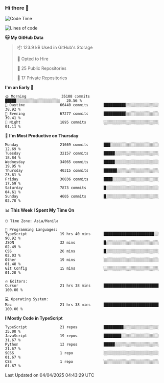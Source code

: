 ### Hi there 👋

<!--START_SECTION:waka-->
![Code Time](http://img.shields.io/badge/Code%20Time-1%2C599%20hrs%2032%20mins-blue)

![Lines of code](https://img.shields.io/badge/From%20Hello%20World%20I%27ve%20Written-64.7%20million%20lines%20of%20code-blue)

**🐱 My GitHub Data** 

> 📦 123.9 kB Used in GitHub's Storage 
 > 
> 💼 Opted to Hire
 > 
> 📜 25 Public Repositories 
 > 
> 🔑 17 Private Repositories 
 > 
**I'm an Early 🐤** 

```text
🌞 Morning                35108 commits       █████░░░░░░░░░░░░░░░░░░░░   20.56 % 
🌆 Daytime                66440 commits       ██████████░░░░░░░░░░░░░░░   38.92 % 
🌃 Evening                67277 commits       ██████████░░░░░░░░░░░░░░░   39.41 % 
🌙 Night                  1895 commits        ░░░░░░░░░░░░░░░░░░░░░░░░░   01.11 % 
```
📅 **I'm Most Productive on Thursday** 

```text
Monday                   21669 commits       ███░░░░░░░░░░░░░░░░░░░░░░   12.69 % 
Tuesday                  32157 commits       █████░░░░░░░░░░░░░░░░░░░░   18.84 % 
Wednesday                34065 commits       █████░░░░░░░░░░░░░░░░░░░░   19.95 % 
Thursday                 40315 commits       ██████░░░░░░░░░░░░░░░░░░░   23.61 % 
Friday                   30036 commits       ████░░░░░░░░░░░░░░░░░░░░░   17.59 % 
Saturday                 7873 commits        █░░░░░░░░░░░░░░░░░░░░░░░░   04.61 % 
Sunday                   4605 commits        █░░░░░░░░░░░░░░░░░░░░░░░░   02.70 % 
```


📊 **This Week I Spent My Time On** 

```text
🕑︎ Time Zone: Asia/Manila

💬 Programming Languages: 
TypeScript               19 hrs 40 mins      ███████████████████████░░   90.92 % 
JSON                     32 mins             █░░░░░░░░░░░░░░░░░░░░░░░░   02.49 % 
CSS                      26 mins             █░░░░░░░░░░░░░░░░░░░░░░░░   02.03 % 
Other                    19 mins             ░░░░░░░░░░░░░░░░░░░░░░░░░   01.48 % 
Git Config               15 mins             ░░░░░░░░░░░░░░░░░░░░░░░░░   01.20 % 

🔥 Editors: 
Cursor                   21 hrs 38 mins      █████████████████████████   100.00 % 

💻 Operating System: 
Mac                      21 hrs 38 mins      █████████████████████████   100.00 % 
```

**I Mostly Code in TypeScript** 

```text
TypeScript               21 repos            █████████░░░░░░░░░░░░░░░░   35.00 % 
JavaScript               19 repos            ████████░░░░░░░░░░░░░░░░░   31.67 % 
Python                   13 repos            █████░░░░░░░░░░░░░░░░░░░░   21.67 % 
SCSS                     1 repo              ░░░░░░░░░░░░░░░░░░░░░░░░░   01.67 % 
CSS                      1 repo              ░░░░░░░░░░░░░░░░░░░░░░░░░   01.67 % 
```




 Last Updated on 04/04/2025 04:43:29 UTC
<!--END_SECTION:waka-->
